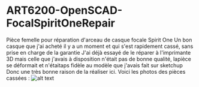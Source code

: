 # ART6200-OpenSCAD-FocalSpiritOneRepair


Pièce femelle pour réparation d'arceau de casque focale Spirit One
Un bon casque que j'ai acheté il y a un moment et qui s'est rapidement cassé, sans prise en charge de la garantie
J'ai déjà essayé de le réparer à l'imprimante 3D mais celle que j'avais à disposition n'était pas de bonne qualité, lapièce se déformait et n'étaitaps fidèle au modèle que j'avais fait sur sketchup
Donc une très bonne raison de la réaliser ici. 
Voici les photos des pièces cassées : ![alt text](http://photos/pangolin.png)
